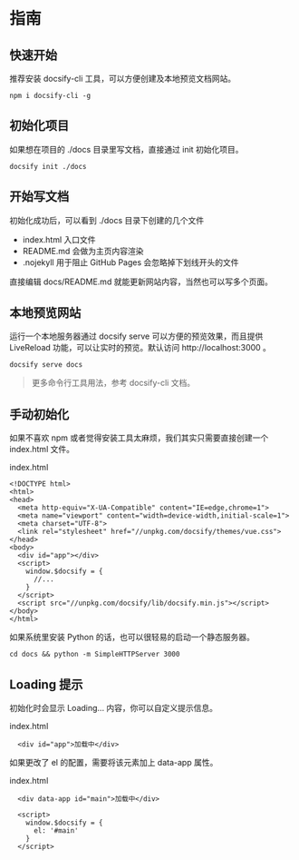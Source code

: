 # 指南

## 快速开始
推荐安装 docsify-cli 工具，可以方便创建及本地预览文档网站。

```
npm i docsify-cli -g
```

## 初始化项目
如果想在项目的 ./docs 目录里写文档，直接通过 init 初始化项目。

```
docsify init ./docs
```

## 开始写文档
初始化成功后，可以看到 ./docs 目录下创建的几个文件

- index.html 入口文件
- README.md 会做为主页内容渲染
- .nojekyll 用于阻止 GitHub Pages 会忽略掉下划线开头的文件

直接编辑 docs/README.md 就能更新网站内容，当然也可以写多个页面。

## 本地预览网站
运行一个本地服务器通过 docsify serve 可以方便的预览效果，而且提供 LiveReload 功能，可以让实时的预览。默认访问 http://localhost:3000 。

```
docsify serve docs
```

> 更多命令行工具用法，参考 docsify-cli 文档。

## 手动初始化
如果不喜欢 npm 或者觉得安装工具太麻烦，我们其实只需要直接创建一个 index.html 文件。


index.html

```
<!DOCTYPE html>
<html>
<head>
  <meta http-equiv="X-UA-Compatible" content="IE=edge,chrome=1">
  <meta name="viewport" content="width=device-width,initial-scale=1">
  <meta charset="UTF-8">
  <link rel="stylesheet" href="//unpkg.com/docsify/themes/vue.css">
</head>
<body>
  <div id="app"></div>
  <script>
    window.$docsify = {
      //...
    }
  </script>
  <script src="//unpkg.com/docsify/lib/docsify.min.js"></script>
</body>
</html>
```
如果系统里安装 Python 的话，也可以很轻易的启动一个静态服务器。

```
cd docs && python -m SimpleHTTPServer 3000
```


## Loading 提示
初始化时会显示 Loading... 内容，你可以自定义提示信息。

index.html

```
  <div id="app">加载中</div>
```
如果更改了 el 的配置，需要将该元素加上 data-app 属性。

index.html

```
  <div data-app id="main">加载中</div>

  <script>
    window.$docsify = {
      el: '#main'
    }
  </script>
```